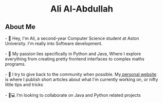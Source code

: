 <h1 align="center"> Ali Al-Abdullah</h1>

<section> 
 <summary><h2>About Me</h2></summary> 
  <p>
- 👋 Hey, I'm Ali, a second-year Computer Science student at Aston University. I'm really into Software development.
    <br><br>
-  🌟 My passion lies specifically in Python and Java, Where I explore everything from creating pretty frontend interfaces to complex maths programs.
    <br><br>
- 🚀 I try to give back to the community when possible.  My<a href="aliab.me"> personal website</a> is where I publish short articles about what I'm currently working on, or nifty little tips and tricks
    <br><br>
- 💞💻  I’m looking to collaborate on Java and Python related projects
    <br>
    <br>
</p>

</section>




<!---
arcticxo/arcticxo is a ✨ special ✨ repository because its `README.md` (this file) appears on your GitHub profile.
You can click the Preview link to take a look at your changes.
--->
